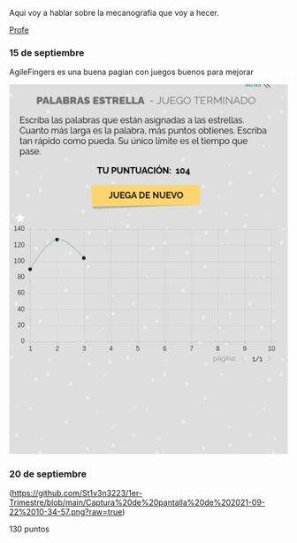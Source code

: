 
Aqui voy a hablar sobre la mecanografia que voy a hecer.

[Profe](https://github.com/d-prieto?tab=repositories)


### 15 de septiembre

AgileFingers es una buena pagian con juegos buenos para mejorar

![](https://github.com/St1v3n3223/1er-Trimestre/blob/main/Captura%20de%20pantalla%20de%202021-09-15%2012-13-54.png?raw=true)


### 20 de septiembre

(https://github.com/St1v3n3223/1er-Trimestre/blob/main/Captura%20de%20pantalla%20de%202021-09-22%2010-34-57.png?raw=true)

130 puntos
